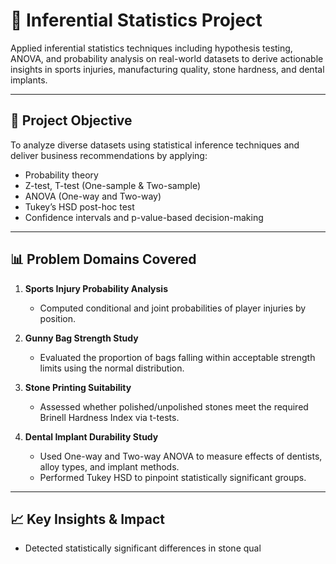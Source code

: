 # 🧪 Inferential Statistics Project

Applied inferential statistics techniques including hypothesis testing, ANOVA, and probability analysis on real-world datasets to derive actionable insights in sports injuries, manufacturing quality, stone hardness, and dental implants.

---

## 📌 Project Objective

To analyze diverse datasets using statistical inference techniques and deliver business recommendations by applying:

- Probability theory
- Z-test, T-test (One-sample & Two-sample)
- ANOVA (One-way and Two-way)
- Tukey’s HSD post-hoc test
- Confidence intervals and p-value-based decision-making

---

## 📊 Problem Domains Covered

1. **Sports Injury Probability Analysis**  
   - Computed conditional and joint probabilities of player injuries by position.

2. **Gunny Bag Strength Study**  
   - Evaluated the proportion of bags falling within acceptable strength limits using the normal distribution.

3. **Stone Printing Suitability**  
   - Assessed whether polished/unpolished stones meet the required Brinell Hardness Index via t-tests.

4. **Dental Implant Durability Study**  
   - Used One-way and Two-way ANOVA to measure effects of dentists, alloy types, and implant methods.
   - Performed Tukey HSD to pinpoint statistically significant groups.

---

## 📈 Key Insights & Impact

- Detected statistically significant differences in stone qual
